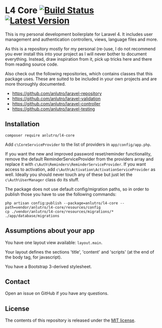 # L4 Core [![Build Status](https://travis-ci.org/anlutro/laravel-4-core.png?branch=master)](https://travis-ci.org/anlutro/laravel-4-core) [![Latest Version](http://img.shields.io/github/tag/anlutro/laravel-4-core.svg)](https://github.com/anlutro/laravel-4-core/releases)

This is my personal development boilerplate for Laravel 4. It includes user management and authentication controllers, views, language files and more.

As this is a repository mostly for my personal (re-)use, I do not recommend you ever install this into your project as I will never bother to document everything. Instead, draw inspiration from it, pick up tricks here and there from reading source code.

Also check out the following repositories, which contains classes that this package uses. These are suited to be included in your own projects and are more thoroughly documented.

- https://github.com/anlutro/laravel-repository
- https://github.com/anlutro/laravel-validation
- https://github.com/anlutro/laravel-controller
- https://github.com/anlutro/laravel-testing

## Installation

`composer require anlutro/l4-core`

Add `c\CoreServiceProvider` to the list of providers in `app/config/app.php`.

If you want the new and improved password reset/reminder functionality, remove the default ReminderServiceProvider from the providers array and replace it with `c\Auth\Reminders\ReminderServiceProvider`. If you want access to activation, add `c\Auth\Activation\ActivationServiceProvider` as well. Ideally you should never touch any of these but just let the `c\Auth\UserManager` class do its stuff.

The package does not use default config/migration paths, so in order to publish those you have to use the following commands:

	php artisan config:publish --package=anlutro/l4-core --path=vendor/anlutro/l4-core/resources/config
	cp ./vendor/anlutro/l4-core/resources/migrations/* ./app/database/migrations

## Assumptions about your app

You have one layout view available: `layout.main`.

Your layout defines the sections 'title', 'content' and 'scripts' (at the end of the body tag, for javascript).

You have a Bootstrap 3-derived stylesheet.

## Contact

Open an issue on GitHub if you have any questions.

## License

The contents of this repository is released under the [MIT license](http://opensource.org/licenses/MIT).